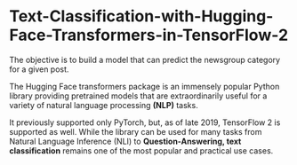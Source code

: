 # Text-Classification-with-Hugging-Face-Transformers-in-TensorFlow-2
The objective is to build a model that can predict the newsgroup category for a given post.

The Hugging Face transformers package is an immensely popular Python library providing pretrained models that are extraordinarily useful for a variety of natural language processing **(NLP)** tasks. 

It previously supported only PyTorch, but, as of late 2019, TensorFlow 2 is supported as well.
While the library can be used for many tasks from Natural Language Inference (NLI) to **Question-Answering, text classification** remains one of the most popular and practical use cases. 

